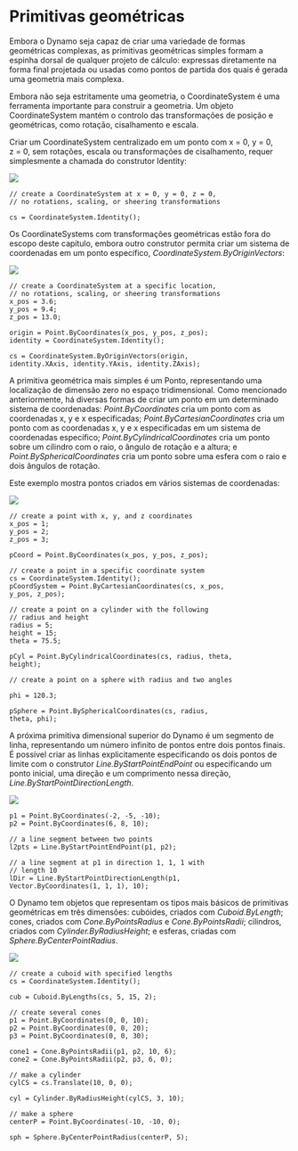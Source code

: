 

# Primitivas geométricas

Embora o Dynamo seja capaz de criar uma variedade de formas geométricas complexas, as primitivas geométricas simples formam a espinha dorsal de qualquer projeto de cálculo: expressas diretamente na forma final projetada ou usadas como pontos de partida dos quais é gerada uma geometria mais complexa.

Embora não seja estritamente uma geometria, o CoordinateSystem é uma ferramenta importante para construir a geometria. Um objeto CoordinateSystem mantém o controlo das transformações de posição e geométricas, como rotação, cisalhamento e escala.

Criar um CoordinateSystem centralizado em um ponto com x = 0, y = 0, z = 0, sem rotações, escala ou transformações de cisalhamento, requer simplesmente a chamada do construtor Identity:

![](images/12-2/GeometricPrimitives_01.png)

```
// create a CoordinateSystem at x = 0, y = 0, z = 0,
// no rotations, scaling, or sheering transformations

cs = CoordinateSystem.Identity();
```

Os CoordinateSystems com transformações geométricas estão fora do escopo deste capítulo, embora outro construtor permita criar um sistema de coordenadas em um ponto específico, *CoordinateSystem.ByOriginVectors*:

![](images/12-2/GeometricPrimitives_02.png)

```
// create a CoordinateSystem at a specific location,
// no rotations, scaling, or sheering transformations
x_pos = 3.6;
y_pos = 9.4;
z_pos = 13.0;

origin = Point.ByCoordinates(x_pos, y_pos, z_pos);
identity = CoordinateSystem.Identity();

cs = CoordinateSystem.ByOriginVectors(origin,
identity.XAxis, identity.YAxis, identity.ZAxis);
```

A primitiva geométrica mais simples é um Ponto, representando uma localização de dimensão zero no espaço tridimensional. Como mencionado anteriormente, há diversas formas de criar um ponto em um determinado sistema de coordenadas: *Point.ByCoordinates* cria um ponto com as coordenadas x, y e x especificadas; *Point.ByCartesianCoordinates* cria um ponto com as coordenadas x, y e x especificadas em um sistema de coordenadas específico; *Point.ByCylindricalCoordinates* cria um ponto sobre um cilindro com o raio, o ângulo de rotação e a altura; e *Point.BySphericalCoordinates* cria um ponto sobre uma esfera com o raio e dois ângulos de rotação.

Este exemplo mostra pontos criados em vários sistemas de coordenadas:

![](images/12-2/GeometricPrimitives_03.png)

```
// create a point with x, y, and z coordinates
x_pos = 1;
y_pos = 2;
z_pos = 3;

pCoord = Point.ByCoordinates(x_pos, y_pos, z_pos);

// create a point in a specific coordinate system
cs = CoordinateSystem.Identity();
pCoordSystem = Point.ByCartesianCoordinates(cs, x_pos,
y_pos, z_pos);

// create a point on a cylinder with the following
// radius and height
radius = 5;
height = 15;
theta = 75.5;

pCyl = Point.ByCylindricalCoordinates(cs, radius, theta,
height);

// create a point on a sphere with radius and two angles

phi = 120.3;

pSphere = Point.BySphericalCoordinates(cs, radius, 
theta, phi);
```

A próxima primitiva dimensional superior do Dynamo é um segmento de linha, representando um número infinito de pontos entre dois pontos finais. É possível criar as linhas explicitamente especificando os dois pontos de limite com o construtor *Line.ByStartPointEndPoint* ou especificando um ponto inicial, uma direção e um comprimento nessa direção, *Line.ByStartPointDirectionLength*.

![](images/12-2/GeometricPrimitives_04.png)

```
p1 = Point.ByCoordinates(-2, -5, -10);
p2 = Point.ByCoordinates(6, 8, 10);

// a line segment between two points
l2pts = Line.ByStartPointEndPoint(p1, p2); 

// a line segment at p1 in direction 1, 1, 1 with 
// length 10
lDir = Line.ByStartPointDirectionLength(p1,
Vector.ByCoordinates(1, 1, 1), 10);
```

O Dynamo tem objetos que representam os tipos mais básicos de primitivas geométricas em três dimensões: cubóides, criados com *Cuboid.ByLength*; cones, criados com *Cone.ByPointsRadius* e *Cone.ByPointsRadii*; cilindros, criados com *Cylinder.ByRadiusHeight*; e esferas, criadas com *Sphere.ByCenterPointRadius*.

![](images/12-2/GeometricPrimitives_05.png)

```
// create a cuboid with specified lengths
cs = CoordinateSystem.Identity();

cub = Cuboid.ByLengths(cs, 5, 15, 2);

// create several cones
p1 = Point.ByCoordinates(0, 0, 10);
p2 = Point.ByCoordinates(0, 0, 20);
p3 = Point.ByCoordinates(0, 0, 30);

cone1 = Cone.ByPointsRadii(p1, p2, 10, 6);
cone2 = Cone.ByPointsRadii(p2, p3, 6, 0);

// make a cylinder
cylCS = cs.Translate(10, 0, 0);

cyl = Cylinder.ByRadiusHeight(cylCS, 3, 10);

// make a sphere
centerP = Point.ByCoordinates(-10, -10, 0);

sph = Sphere.ByCenterPointRadius(centerP, 5);
```

